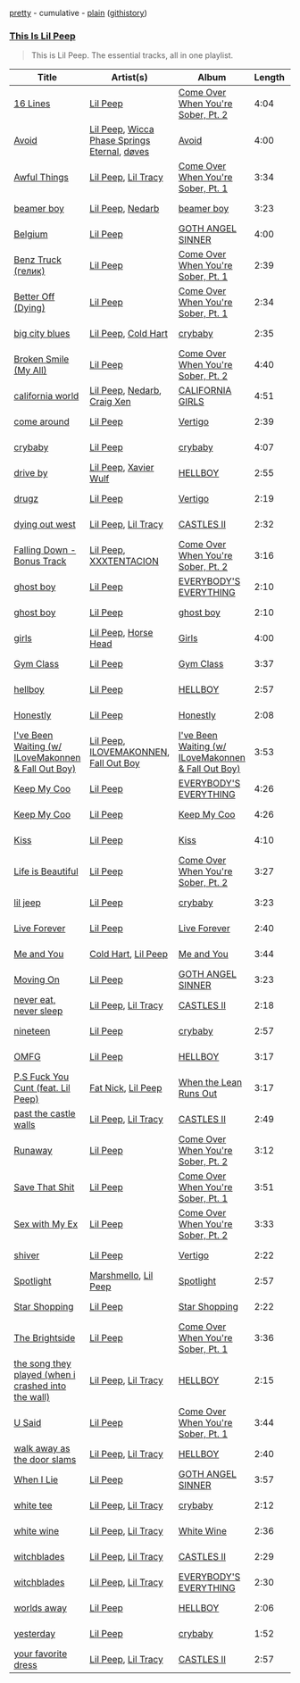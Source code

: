 [pretty](/playlists/pretty/This%20Is%20Lil%20Peep.md) - cumulative - [plain](/playlists/plain/37i9dQZF1DZ06evO1kxsTC) ([githistory](https://github.githistory.xyz/tg-z/spotify-playlist-archive/blob/main/playlists/plain/37i9dQZF1DZ06evO1kxsTC))

### [This Is Lil Peep](https://open.spotify.com/playlist/37i9dQZF1DZ06evO1kxsTC)

> This is Lil Peep. The essential tracks, all in one playlist.

| Title | Artist(s) | Album | Length | Added | Removed |
|---|---|---|---|---|---|
| [16 Lines](https://open.spotify.com/track/6akBF8JWM8lrpqejdwIfYI) | [Lil Peep](https://open.spotify.com/artist/2kCcBybjl3SAtIcwdWpUe3) | [Come Over When You're Sober, Pt. 2](https://open.spotify.com/album/52JymrguPgkmmwLaWIusst) | 4:04 | 2021-07-17 |  |
| [Avoid](https://open.spotify.com/track/1Cx37RLHtu6ZWA0W1uGkai) | [Lil Peep](https://open.spotify.com/artist/2kCcBybjl3SAtIcwdWpUe3), [Wicca Phase Springs Eternal](https://open.spotify.com/artist/70AkqfU43ou9hFxJZTDt7A), [døves](https://open.spotify.com/artist/7MdYtdLOSFdHTFfM4TU2bf) | [Avoid](https://open.spotify.com/album/7yTL4lZGyGBv8VVT9FNR35) | 4:00 | 2021-07-17 |  |
| [Awful Things](https://open.spotify.com/track/7Hr2XoaGpIMKbNXCZDZ3le) | [Lil Peep](https://open.spotify.com/artist/2kCcBybjl3SAtIcwdWpUe3), [Lil Tracy](https://open.spotify.com/artist/5g63iWaMJ2UrkZMkCC8dMi) | [Come Over When You're Sober, Pt. 1](https://open.spotify.com/album/33TJ52PuwenGmysJrwMGCe) | 3:34 | 2021-07-17 |  |
| [beamer boy](https://open.spotify.com/track/7hf89cT5FEmLV5E9fjrjG7) | [Lil Peep](https://open.spotify.com/artist/2kCcBybjl3SAtIcwdWpUe3), [Nedarb](https://open.spotify.com/artist/1VKWlHqcqwmU9CGKkJR09R) | [beamer boy](https://open.spotify.com/album/69nnJOr40uKMOFvB1sSKLp) | 3:23 | 2021-07-17 |  |
| [Belgium](https://open.spotify.com/track/0kvcPiQRHpwC55CmI9CUzr) | [Lil Peep](https://open.spotify.com/artist/2kCcBybjl3SAtIcwdWpUe3) | [GOTH ANGEL SINNER](https://open.spotify.com/album/2MjV1lZHkrNuPiyOOwJBTf) | 4:00 | 2021-07-17 |  |
| [Benz Truck (гелик)](https://open.spotify.com/track/3kBD2xHIqKWXjLAGidDTSz) | [Lil Peep](https://open.spotify.com/artist/2kCcBybjl3SAtIcwdWpUe3) | [Come Over When You're Sober, Pt. 1](https://open.spotify.com/album/33TJ52PuwenGmysJrwMGCe) | 2:39 | 2021-07-17 |  |
| [Better Off (Dying)](https://open.spotify.com/track/1tlrTC3x7viJ1U30oOFGdF) | [Lil Peep](https://open.spotify.com/artist/2kCcBybjl3SAtIcwdWpUe3) | [Come Over When You're Sober, Pt. 1](https://open.spotify.com/album/33TJ52PuwenGmysJrwMGCe) | 2:34 | 2021-07-17 |  |
| [big city blues](https://open.spotify.com/track/1IX9zu7Ciqf1k48IyPLruN) | [Lil Peep](https://open.spotify.com/artist/2kCcBybjl3SAtIcwdWpUe3), [Cold Hart](https://open.spotify.com/artist/1fsCfvdiomqjKJFR6xI8e4) | [crybaby](https://open.spotify.com/album/6ay4qFjg5VgZFqJmiGcIIm) | 2:35 | 2021-07-17 |  |
| [Broken Smile (My All)](https://open.spotify.com/track/1BCBBO8VUEFOb6RBct4XDp) | [Lil Peep](https://open.spotify.com/artist/2kCcBybjl3SAtIcwdWpUe3) | [Come Over When You're Sober, Pt. 2](https://open.spotify.com/album/52JymrguPgkmmwLaWIusst) | 4:40 | 2021-07-17 |  |
| [california world](https://open.spotify.com/track/7kjYPapOatvPuqPuMn4TgM) | [Lil Peep](https://open.spotify.com/artist/2kCcBybjl3SAtIcwdWpUe3), [Nedarb](https://open.spotify.com/artist/1VKWlHqcqwmU9CGKkJR09R), [Craig Xen](https://open.spotify.com/artist/5bCwYvvFvWOEXtO9W7p0Iv) | [CALIFORNIA GIRLS](https://open.spotify.com/album/4W0UHmB35BRaSp8gge7x73) | 4:51 | 2021-07-17 |  |
| [come around](https://open.spotify.com/track/7jCDN5v2UatH95VrzUzZer) | [Lil Peep](https://open.spotify.com/artist/2kCcBybjl3SAtIcwdWpUe3) | [Vertigo](https://open.spotify.com/album/7LtyHC1cjcnVQTYWSgFddT) | 2:39 | 2021-07-17 | 2021-09-06 |
| [crybaby](https://open.spotify.com/track/6w1k5KDajzJSqPJzMYsQhA) | [Lil Peep](https://open.spotify.com/artist/2kCcBybjl3SAtIcwdWpUe3) | [crybaby](https://open.spotify.com/album/6ay4qFjg5VgZFqJmiGcIIm) | 4:07 | 2021-07-17 |  |
| [drive by](https://open.spotify.com/track/0AAPdx9ewxMxetyBYqwcfL) | [Lil Peep](https://open.spotify.com/artist/2kCcBybjl3SAtIcwdWpUe3), [Xavier Wulf](https://open.spotify.com/artist/3uo0ix4Y67XHVWBhXXIY1S) | [HELLBOY](https://open.spotify.com/album/3PGFdp8MUJ25eJjUl0O58X) | 2:55 | 2021-07-17 |  |
| [drugz](https://open.spotify.com/track/3aWX8DMLmQCOGx6cHMPr6V) | [Lil Peep](https://open.spotify.com/artist/2kCcBybjl3SAtIcwdWpUe3) | [Vertigo](https://open.spotify.com/album/7LtyHC1cjcnVQTYWSgFddT) | 2:19 | 2021-07-17 |  |
| [dying out west](https://open.spotify.com/track/4HOpXqs8bTeQRXJG8IwvKt) | [Lil Peep](https://open.spotify.com/artist/2kCcBybjl3SAtIcwdWpUe3), [Lil Tracy](https://open.spotify.com/artist/5g63iWaMJ2UrkZMkCC8dMi) | [CASTLES II](https://open.spotify.com/album/4PBXjrqtjZmYtt37kB7px5) | 2:32 | 2021-07-17 |  |
| [Falling Down - Bonus Track](https://open.spotify.com/track/4jvjzW7Hm0yK4LvvE0Paz9) | [Lil Peep](https://open.spotify.com/artist/2kCcBybjl3SAtIcwdWpUe3), [XXXTENTACION](https://open.spotify.com/artist/15UsOTVnJzReFVN1VCnxy4) | [Come Over When You're Sober, Pt. 2](https://open.spotify.com/album/52JymrguPgkmmwLaWIusst) | 3:16 | 2021-07-17 |  |
| [ghost boy](https://open.spotify.com/track/4Am4agzcSdFnKLSEB56ODY) | [Lil Peep](https://open.spotify.com/artist/2kCcBybjl3SAtIcwdWpUe3) | [EVERYBODY'S EVERYTHING](https://open.spotify.com/album/1r1Xt6oUnY3VMYbQb1U7CO) | 2:10 | 2021-07-17 | 2021-07-23 |
| [ghost boy](https://open.spotify.com/track/19LvG1Uqsk9KyRRYhLC8Ib) | [Lil Peep](https://open.spotify.com/artist/2kCcBybjl3SAtIcwdWpUe3) | [ghost boy](https://open.spotify.com/album/3Dj0FGMTvrHnxr4iajMDpK) | 2:10 | 2021-07-23 |  |
| [girls](https://open.spotify.com/track/6Z1KNUrW7f6oo97w8BNom7) | [Lil Peep](https://open.spotify.com/artist/2kCcBybjl3SAtIcwdWpUe3), [Horse Head](https://open.spotify.com/artist/0LBfcXnrLErD1afLyzB2xA) | [Girls](https://open.spotify.com/album/5pCeiX9Lt49piaapX5l8RH) | 4:00 | 2021-07-17 |  |
| [Gym Class](https://open.spotify.com/track/08AJ0xQv5LRZsvXf1Jkr2y) | [Lil Peep](https://open.spotify.com/artist/2kCcBybjl3SAtIcwdWpUe3) | [Gym Class](https://open.spotify.com/album/7x2DtmX7i1KTiZ5v0rUoeH) | 3:37 | 2021-07-17 |  |
| [hellboy](https://open.spotify.com/track/2YGHCHkWTbtCUTjL0LUXtx) | [Lil Peep](https://open.spotify.com/artist/2kCcBybjl3SAtIcwdWpUe3) | [HELLBOY](https://open.spotify.com/album/3PGFdp8MUJ25eJjUl0O58X) | 2:57 | 2021-07-17 |  |
| [Honestly](https://open.spotify.com/track/6pVVLXvKIzcOBj7uvoqU9g) | [Lil Peep](https://open.spotify.com/artist/2kCcBybjl3SAtIcwdWpUe3) | [Honestly](https://open.spotify.com/album/5fAaY4BwcPHRSg3TEcAFg4) | 2:08 | 2021-07-17 |  |
| [I've Been Waiting (w/ ILoveMakonnen & Fall Out Boy)](https://open.spotify.com/track/2v5JTeM6hSmi5wWy7jiwrI) | [Lil Peep](https://open.spotify.com/artist/2kCcBybjl3SAtIcwdWpUe3), [ILOVEMAKONNEN](https://open.spotify.com/artist/3aGFCoR8xGN6DKwvdzeSja), [Fall Out Boy](https://open.spotify.com/artist/4UXqAaa6dQYAk18Lv7PEgX) | [I've Been Waiting (w/ ILoveMakonnen & Fall Out Boy)](https://open.spotify.com/album/4BQUTZlR3OMrBorJo1ahoY) | 3:53 | 2021-07-17 |  |
| [Keep My Coo](https://open.spotify.com/track/54qmGkfYnt4bmpAW7354eS) | [Lil Peep](https://open.spotify.com/artist/2kCcBybjl3SAtIcwdWpUe3) | [EVERYBODY'S EVERYTHING](https://open.spotify.com/album/1r1Xt6oUnY3VMYbQb1U7CO) | 4:26 | 2021-07-17 | 2021-07-20 |
| [Keep My Coo](https://open.spotify.com/track/79DjvbtNrHbQ1AOJPbo5qe) | [Lil Peep](https://open.spotify.com/artist/2kCcBybjl3SAtIcwdWpUe3) | [Keep My Coo](https://open.spotify.com/album/0J4GZUnFppOkxhvP1oeNU6) | 4:26 | 2021-09-06 |  |
| [Kiss](https://open.spotify.com/track/4J3FltfCktHfD9iPCneDGy) | [Lil Peep](https://open.spotify.com/artist/2kCcBybjl3SAtIcwdWpUe3) | [Kiss](https://open.spotify.com/album/0l6H93Pb31M3f5O1Q2bTGQ) | 4:10 | 2021-07-17 |  |
| [Life is Beautiful](https://open.spotify.com/track/5rYpwP1dHWGVMrSZbTmt3e) | [Lil Peep](https://open.spotify.com/artist/2kCcBybjl3SAtIcwdWpUe3) | [Come Over When You're Sober, Pt. 2](https://open.spotify.com/album/52JymrguPgkmmwLaWIusst) | 3:27 | 2021-07-17 |  |
| [lil jeep](https://open.spotify.com/track/5OXPfNGyUDTMOSaGhbAvOr) | [Lil Peep](https://open.spotify.com/artist/2kCcBybjl3SAtIcwdWpUe3) | [crybaby](https://open.spotify.com/album/6ay4qFjg5VgZFqJmiGcIIm) | 3:23 | 2021-07-17 |  |
| [Live Forever](https://open.spotify.com/track/7h0tZTAllk7yNgcKStPk7f) | [Lil Peep](https://open.spotify.com/artist/2kCcBybjl3SAtIcwdWpUe3) | [Live Forever](https://open.spotify.com/album/4Q1oNuYWjMo6hWDHWC6lZ2) | 2:40 | 2021-08-23 |  |
| [Me and You](https://open.spotify.com/track/3f1ChZHm6v4KdUaEW5y5qd) | [Cold Hart](https://open.spotify.com/artist/1fsCfvdiomqjKJFR6xI8e4), [Lil Peep](https://open.spotify.com/artist/2kCcBybjl3SAtIcwdWpUe3) | [Me and You](https://open.spotify.com/album/4M2UFUU2fSUeD3fn3jxIvd) | 3:44 | 2021-07-17 |  |
| [Moving On](https://open.spotify.com/track/1mo6pWcIXljy3y1Kju5JWG) | [Lil Peep](https://open.spotify.com/artist/2kCcBybjl3SAtIcwdWpUe3) | [GOTH ANGEL SINNER](https://open.spotify.com/album/2MjV1lZHkrNuPiyOOwJBTf) | 3:23 | 2021-07-17 |  |
| [never eat, never sleep](https://open.spotify.com/track/40wRIah3CuZCHyMhL1G9az) | [Lil Peep](https://open.spotify.com/artist/2kCcBybjl3SAtIcwdWpUe3), [Lil Tracy](https://open.spotify.com/artist/5g63iWaMJ2UrkZMkCC8dMi) | [CASTLES II](https://open.spotify.com/album/4PBXjrqtjZmYtt37kB7px5) | 2:18 | 2021-07-17 | 2021-09-13 |
| [nineteen](https://open.spotify.com/track/03XjE0nqkkQvktjlRXmsV6) | [Lil Peep](https://open.spotify.com/artist/2kCcBybjl3SAtIcwdWpUe3) | [crybaby](https://open.spotify.com/album/6ay4qFjg5VgZFqJmiGcIIm) | 2:57 | 2021-07-17 |  |
| [OMFG](https://open.spotify.com/track/0EPLdgfGTsdcf7ygd8ChoZ) | [Lil Peep](https://open.spotify.com/artist/2kCcBybjl3SAtIcwdWpUe3) | [HELLBOY](https://open.spotify.com/album/3PGFdp8MUJ25eJjUl0O58X) | 3:17 | 2021-07-17 |  |
| [P.S Fuck You Cunt (feat. Lil Peep)](https://open.spotify.com/track/3Bo3lNVQTtZYMCoItX8dKW) | [Fat Nick](https://open.spotify.com/artist/5dfFr2qhmXQLvHZqg0dynx), [Lil Peep](https://open.spotify.com/artist/2kCcBybjl3SAtIcwdWpUe3) | [When the Lean Runs Out](https://open.spotify.com/album/486XJuG3csCeNcTKnvEzyF) | 3:17 | 2021-07-22 | 2021-07-28 |
| [past the castle walls](https://open.spotify.com/track/78nGj0nbBLDWnzSwWU2jOh) | [Lil Peep](https://open.spotify.com/artist/2kCcBybjl3SAtIcwdWpUe3), [Lil Tracy](https://open.spotify.com/artist/5g63iWaMJ2UrkZMkCC8dMi) | [CASTLES II](https://open.spotify.com/album/4PBXjrqtjZmYtt37kB7px5) | 2:49 | 2021-07-17 |  |
| [Runaway](https://open.spotify.com/track/1FBi1YWCAxlRmfuUbMINqO) | [Lil Peep](https://open.spotify.com/artist/2kCcBybjl3SAtIcwdWpUe3) | [Come Over When You're Sober, Pt. 2](https://open.spotify.com/album/52JymrguPgkmmwLaWIusst) | 3:12 | 2021-07-17 |  |
| [Save That Shit](https://open.spotify.com/track/0S0vWvyZ6Rc79TXkWxT9QA) | [Lil Peep](https://open.spotify.com/artist/2kCcBybjl3SAtIcwdWpUe3) | [Come Over When You're Sober, Pt. 1](https://open.spotify.com/album/33TJ52PuwenGmysJrwMGCe) | 3:51 | 2021-07-17 |  |
| [Sex with My Ex](https://open.spotify.com/track/0H1Had94fszD13qsFsP1U5) | [Lil Peep](https://open.spotify.com/artist/2kCcBybjl3SAtIcwdWpUe3) | [Come Over When You're Sober, Pt. 2](https://open.spotify.com/album/52JymrguPgkmmwLaWIusst) | 3:33 | 2021-07-17 |  |
| [shiver](https://open.spotify.com/track/3wv7UJioPys5AWFnaNFf2J) | [Lil Peep](https://open.spotify.com/artist/2kCcBybjl3SAtIcwdWpUe3) | [Vertigo](https://open.spotify.com/album/7LtyHC1cjcnVQTYWSgFddT) | 2:22 | 2021-07-17 |  |
| [Spotlight](https://open.spotify.com/track/6VrCmhRBFnuGKmtNfk4jDs) | [Marshmello](https://open.spotify.com/artist/64KEffDW9EtZ1y2vBYgq8T), [Lil Peep](https://open.spotify.com/artist/2kCcBybjl3SAtIcwdWpUe3) | [Spotlight](https://open.spotify.com/album/2oQFjuVpdWJWfjRXIKUKCn) | 2:57 | 2021-07-17 |  |
| [Star Shopping](https://open.spotify.com/track/30bqVoKjX479ab90a8Pafp) | [Lil Peep](https://open.spotify.com/artist/2kCcBybjl3SAtIcwdWpUe3) | [Star Shopping](https://open.spotify.com/album/1dEpGPZONvmwYlE2jDOWOM) | 2:22 | 2021-07-17 |  |
| [The Brightside](https://open.spotify.com/track/4DbnKBddcHUHbYpidc36AT) | [Lil Peep](https://open.spotify.com/artist/2kCcBybjl3SAtIcwdWpUe3) | [Come Over When You're Sober, Pt. 1](https://open.spotify.com/album/33TJ52PuwenGmysJrwMGCe) | 3:36 | 2021-07-17 |  |
| [the song they played (when i crashed into the wall)](https://open.spotify.com/track/2D27mEHstGhdGONAhcEU6q) | [Lil Peep](https://open.spotify.com/artist/2kCcBybjl3SAtIcwdWpUe3), [Lil Tracy](https://open.spotify.com/artist/5g63iWaMJ2UrkZMkCC8dMi) | [HELLBOY](https://open.spotify.com/album/3PGFdp8MUJ25eJjUl0O58X) | 2:15 | 2021-07-17 |  |
| [U Said](https://open.spotify.com/track/3F42FHouOY59SnSsyD2TAX) | [Lil Peep](https://open.spotify.com/artist/2kCcBybjl3SAtIcwdWpUe3) | [Come Over When You're Sober, Pt. 1](https://open.spotify.com/album/33TJ52PuwenGmysJrwMGCe) | 3:44 | 2021-07-17 |  |
| [walk away as the door slams](https://open.spotify.com/track/5vJMWciCIDG0R5gLZLF8DC) | [Lil Peep](https://open.spotify.com/artist/2kCcBybjl3SAtIcwdWpUe3), [Lil Tracy](https://open.spotify.com/artist/5g63iWaMJ2UrkZMkCC8dMi) | [HELLBOY](https://open.spotify.com/album/3PGFdp8MUJ25eJjUl0O58X) | 2:40 | 2021-07-17 |  |
| [When I Lie](https://open.spotify.com/track/7CS41pvRBhejuFs4m5nwtr) | [Lil Peep](https://open.spotify.com/artist/2kCcBybjl3SAtIcwdWpUe3) | [GOTH ANGEL SINNER](https://open.spotify.com/album/2MjV1lZHkrNuPiyOOwJBTf) | 3:57 | 2021-07-17 |  |
| [white tee](https://open.spotify.com/track/6KjkgYu4mjsMVYy4aCzyw6) | [Lil Peep](https://open.spotify.com/artist/2kCcBybjl3SAtIcwdWpUe3), [Lil Tracy](https://open.spotify.com/artist/5g63iWaMJ2UrkZMkCC8dMi) | [crybaby](https://open.spotify.com/album/6ay4qFjg5VgZFqJmiGcIIm) | 2:12 | 2021-07-17 |  |
| [white wine](https://open.spotify.com/track/3Q241k92c1I5sqKbdw6Ujb) | [Lil Peep](https://open.spotify.com/artist/2kCcBybjl3SAtIcwdWpUe3), [Lil Tracy](https://open.spotify.com/artist/5g63iWaMJ2UrkZMkCC8dMi) | [White Wine](https://open.spotify.com/album/31ytJD8mpNnjpZ0XhBWJf3) | 2:36 | 2021-07-17 |  |
| [witchblades](https://open.spotify.com/track/5GLW3IBX8Nhsup4bBLyGxa) | [Lil Peep](https://open.spotify.com/artist/2kCcBybjl3SAtIcwdWpUe3), [Lil Tracy](https://open.spotify.com/artist/5g63iWaMJ2UrkZMkCC8dMi) | [CASTLES II](https://open.spotify.com/album/4PBXjrqtjZmYtt37kB7px5) | 2:29 | 2021-07-21 |  |
| [witchblades](https://open.spotify.com/track/1Z8gpnzgTFQKAwmV43iLBB) | [Lil Peep](https://open.spotify.com/artist/2kCcBybjl3SAtIcwdWpUe3), [Lil Tracy](https://open.spotify.com/artist/5g63iWaMJ2UrkZMkCC8dMi) | [EVERYBODY'S EVERYTHING](https://open.spotify.com/album/1r1Xt6oUnY3VMYbQb1U7CO) | 2:30 | 2021-07-17 | 2021-07-21 |
| [worlds away](https://open.spotify.com/track/2JfV8E7wsD7eVY5wr69teC) | [Lil Peep](https://open.spotify.com/artist/2kCcBybjl3SAtIcwdWpUe3) | [HELLBOY](https://open.spotify.com/album/3PGFdp8MUJ25eJjUl0O58X) | 2:06 | 2021-07-17 |  |
| [yesterday](https://open.spotify.com/track/1oZX407PWkU5ETtmRy3zL8) | [Lil Peep](https://open.spotify.com/artist/2kCcBybjl3SAtIcwdWpUe3) | [crybaby](https://open.spotify.com/album/6ay4qFjg5VgZFqJmiGcIIm) | 1:52 | 2021-07-17 |  |
| [your favorite dress](https://open.spotify.com/track/1i5VGJwl7gFw0hQP4dVDgK) | [Lil Peep](https://open.spotify.com/artist/2kCcBybjl3SAtIcwdWpUe3), [Lil Tracy](https://open.spotify.com/artist/5g63iWaMJ2UrkZMkCC8dMi) | [CASTLES II](https://open.spotify.com/album/4PBXjrqtjZmYtt37kB7px5) | 2:57 | 2021-07-17 |  |